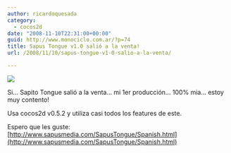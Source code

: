 ```yaml
---
author: ricardoquesada
category:
  - cocos2d
date: "2008-11-10T22:31:00+00:00"
guid: http://www.monociclo.com.ar/?p=74
title: Sapus Tongue v1.0 salió a la venta!
url: /2008/11/10/sapus-tongue-v1-0-salio-a-la-venta/

---
```

[![](http://lh6.ggpht.com/_7Tp7oCOlWFE/SRWg36_NjyI/AAAAAAAAJW0/Z6BjnLCODTs/s400/Icon512x512.jpeg)](http://lh6.ggpht.com/_7Tp7oCOlWFE/SRWg36_NjyI/AAAAAAAAJW0/Z6BjnLCODTs/s400/Icon512x512.jpeg)

Si... Sapito Tongue salió a la venta... mi 1er producción... 100% mia... estoy muy contento!

Usa cocos2d v0.5.2 y utiliza casi todos los features de este.

Espero que les guste: [http://www.sapusmedia.com/SapusTongue/Spanish.html](http://www.sapusmedia.com/SapusTongue/Spanish.html)

